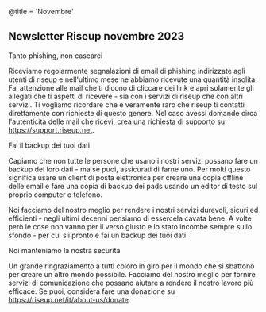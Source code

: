 @title = 'Novembre'


Newsletter Riseup novembre 2023
-------------------------------------------

Tanto phishing, non cascarci

Riceviamo regolarmente segnalazioni di email di phishing indirizzate agli utenti di riseup e nell'ultimo mese ne abbiamo ricevute una quantità insolita. Fai attenzione alle mail che ti dicono di cliccare dei link e apri solamente gli allegati che ti aspetti di ricevere - sia con i servizi di riseup che con altri servizi. Ti vogliamo ricordare che è veramente raro che riseup ti contatti direttamente con richieste di questo genere. Nel caso avessi domande circa l'autenticità delle mail che ricevi, crea una richiesta di supporto su https://support.riseup.net.


Fai il backup dei tuoi dati

Capiamo che non tutte le persone che usano i nostri servizi possano fare un backup dei loro dati - ma se puoi, assicurati di farne uno. Per molti questo significa usare un client di posta elettronica per creare una copia offline delle email e fare una copia di backup dei pads usando un editor di testo sul proprio computer o telefono.

Noi facciamo del nostro meglio per rendere i nostri servizi durevoli, sicuri ed efficienti - negli ultimi decenni pensiamo di essercela cavata bene. A volte però le cose non vanno per il verso giusto e lo stato incombe sempre sullo sfondo - per cui sii pronto e fai un backup dei tuoi dati.


Noi manteniamo la nostra securità

Un grande ringraziamento a tutti coloro in giro per il mondo che si sbattono per creare un altro mondo possibile. Facciamo del nostro meglio per fornire servizi di comunicazione che possano aiutare a rendere il nostro lavoro più efficace. Se puoi, considera fare una donazione su https://riseup.net/it/about-us/donate.